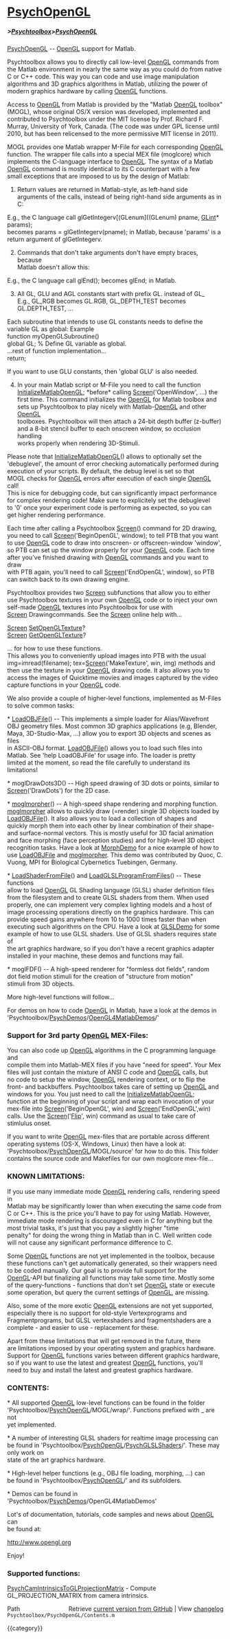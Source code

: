 # [PsychOpenGL](PsychOpenGL)
##### >[Psychtoolbox](Psychtoolbox)>[PsychOpenGL](PsychOpenGL)

[PsychOpenGL](PsychOpenGL) -- [OpenGL](OpenGL) support for Matlab.  
  
Psychtoolbox allows you to directly call low-level [OpenGL](OpenGL) commands from  
the Matlab environment in nearly the same way as you could do from native  
C or C++ code. This way you can code and use image manipulation  
algorithms and 3D graphics algorithms in Matlab, utilizing the power of  
modern graphics hardware by calling [OpenGL](OpenGL) functions.  
  
Access to [OpenGL](OpenGL) from Matlab is provided by the "Matlab [OpenGL](OpenGL) toolbox"  
(MOGL), whose original OS/X version was developed, implemented and  
contributed to Psychtoolbox under the MIT license by Prof. Richard F.  
Murray, University of York, Canada. (The code was under GPL license until  
2010, but has been relicensed to the more permissive MIT license in 2011).  
  
MOGL provides one Matlab wrapper M-File for each corresponding [OpenGL](OpenGL)  
function. The wrapper file calls into a special MEX file (moglcore) which  
implements the C-language interface to [OpenGL](OpenGL). The syntax of a Matlab  
[OpenGL](OpenGL) command is mostly identical to its C counterpart with a few  
small exceptions that are imposed to us by the design of Matlab:  
  
1. Return values are returned in Matlab-style, as left-hand side  
arguments of the calls, instead of being right-hand side arguments as in  
C:  
  
E.g., the C language call glGetIntegerv[(GLenum]((GLenum) pname, [GLint](GLint)\* params);  
becomes params = glGetIntegerv(pname); in Matlab, because 'params' is a  
return argument of glGetIntegerv.  
  
2. Commands that don't take arguments don't have empty braces, because  
Matlab doesn't allow this:  
  
E.g., the C language call glEnd();  becomes glEnd; in Matlab.  
  
3. All GL, GLU and AGL constants start with prefix GL. instead of GL\_  
E.g., GL\_RGB becomes GL.RGB, GL\_DEPTH\_TEST becomes GL.DEPTH\_TEST, ...  
  
Each subroutine that intends to use GL constants needs to define the  
variable GL as global: Example  
  function myOpenGLSubroutine()  
  global GL; % Define GL variable as global.  
  ...rest of function implementation...  
  return;  
  
If you want to use GLU constants, then 'global GLU' is also needed.  
  
4. In your main Matlab script or M-File you need to call the function  
[InitializeMatlabOpenGL](InitializeMatlabOpenGL);  \*before\* calling [Screen](Screen)('OpenWindow', ...) the  
first time. This command initializes the [OpenGL](OpenGL) for Matlab toolbox and  
sets up Psychtoolbox to play nicely with Matlab-[OpenGL](OpenGL) and other [OpenGL](OpenGL)  
toolboxes. Psychtoolbox will then attach a 24-bit depth buffer (z-buffer)  
and a 8-bit stencil buffer to each onscreen window, so occlusion handling  
works properly when rendering 3D-Stimuli.  
  
Please note that [InitializeMatlabOpenGL](InitializeMatlabOpenGL)() allows to optionally set the  
'debuglevel', the amount of error checking automatically performed during  
execution of your scripts. By default, the debug level is set so that  
MOGL checks for [OpenGL](OpenGL) errors after execution of each single [OpenGL](OpenGL) call!  
This is nice for debugging code, but can significantly impact performance  
for complex rendering code! Make sure to explicitely set the debuglevel  
to '0' once your experiment code is performing as expected, so you can  
get higher rendering performance.  
  
  
Each time after calling a Psychtoolbox [Screen](Screen)() command for 2D drawing,  
you need to call [Screen](Screen)('BeginOpenGL', window); to tell PTB that you want  
to use [OpenGL](OpenGL) code to draw into onscreen- or offscreen-window 'window',  
so PTB can set up the window properly for your [OpenGL](OpenGL) code. Each time  
after you've finished drawing with [OpenGL](OpenGL) commands and you want to draw  
with PTB again, you'll need to call [Screen](Screen)('EndOpenGL', window), so PTB  
can switch back to its own drawing engine.  
  
Psychtoolbox provides two [Screen](Screen) subfunctions that allow you to either  
use Psychtoolbox textures in your own [OpenGL](OpenGL) code or to inject your own  
self-made [OpenGL](OpenGL) textures into Psychtoolbox for use with  
[Screen](Screen) Drawingcommands. See the [Screen](Screen) online help with...  
  
[Screen](Screen) [SetOpenGLTexture](SetOpenGLTexture)?  
[Screen](Screen) [GetOpenGLTexture](GetOpenGLTexture)?  
  
... for how to use these functions.  
This allows you to conveniently upload images into PTB with the usual  
img=imread(filename); tex=[Screen](Screen)('MakeTexture', win, img) methods and  
then use the texture in your [OpenGL](OpenGL) drawing code. It also allows you to  
access the images of Quicktime movies and images captured by the video  
capture functions in your [OpenGL](OpenGL) code.  
  
We also provide a couple of higher-level functions, implemented as M-Files  
to solve common tasks:  
  
\* [LoadOBJFile](LoadOBJFile)()  -- This implements a simple loader for Alias/Wavefront  
OBJ geometry files. Most common 3D graphics applications (e.g, Blender,  
Maya, 3D-Studio-Max, ...) allow you to export 3D objects and scenes as files  
in ASCII-OBJ format. [LoadOBJFile](LoadOBJFile)() allows you to load such files into  
Matlab. See 'help LoadOBJFile' for usage info. The loader is pretty  
limited at the moment, so read the file carefully to understand its  
limitations!  
  
\* moglDrawDots3D() -- High speed drawing of 3D dots or points, similar to  
[Screen](Screen)('DrawDots') for the 2D case.  
  
\* [moglmorpher](moglmorpher)()  -- A high-speed shape rendering and morphing function.  
[moglmorpher](moglmorpher) allows to quickly draw (=render) single 3D objects loaded by  
[LoadOBJFile](LoadOBJFile)(). It also allows you to load a collection of shapes and  
quickly morph them into each other by linear combination of their shape-  
and surface-normal vectors. This is mostly useful for 3D facial animation  
and face morphing (face perception studies) and for high-level 3D object  
recognition tasks. Have a look at [MorphDemo](MorphDemo) for a nice example of how to  
use [LoadOBJFile](LoadOBJFile) and [moglmorpher](moglmorpher). This demo was contributed by Quoc, C.  
Vuong, MPI for Biological Cybernetics Tuebingen, Germany.  
  
\* [LoadShaderFromFile](LoadShaderFromFile)() and [LoadGLSLProgramFromFiles](LoadGLSLProgramFromFiles)() -- These functions  
allow to load [OpenGL](OpenGL) GL Shading language (GLSL) shader definition files  
from the filesystem and to create GLSL shaders from them. When used  
properly, one can implement very complex lighting models and a host of  
image processing operations directly on the graphics hardware. This can  
provide speed gains anywhere from 10 to 1000 times faster than when  
executing such algorithms on the CPU. Have a look at [GLSLDemo](GLSLDemo) for some  
example of how to use GLSL shaders. Use of GLSL shaders requires state of  
the art graphics hardware, so if you don't have a recent graphics adapter  
installed in your machine, these demos and functions may fail.  
  
\* moglFDF() -- A high-speed renderer for "formless dot fields", random  
dot field motion stimuli for the creation of "structure from motion"  
stimuli from 3D objects.  
  
More high-level functions will follow...  
  
For demos on how to code [OpenGL](OpenGL) in Matlab, have a look at the demos in  
'Psychtoolbox/[PsychDemos](PsychDemos)/[OpenGL4MatlabDemos](OpenGL4MatlabDemos)/'  
  
### Support for 3rd party [OpenGL](OpenGL) MEX-Files:  
  
You can also code up [OpenGL](OpenGL) algorithms in the C programming language and  
compile them into Matlab-MEX files if you have "need for speed". Your Mex  
files will just contain the mixture of ANSI C code and [OpenGL](OpenGL) calls, but  
no code to setup the window, [OpenGL](OpenGL) rendering context, or to flip the  
front- and backbuffers. Psychtoolbox takes care of setting up [OpenGL](OpenGL) and  
windows for you. You just need to call the [InitializeMatlabOpenGL](InitializeMatlabOpenGL);  
function at the beginning of your script and wrap each invocation of your  
mex-file into [Screen](Screen)('BeginOpenGL', win) and [Screen](Screen)('EndOpenGL',win)  
calls. Use the [Screen](Screen)('[Flip](Flip)', win) command as usual to take care of  
stimlulus onset.  
  
If you want to write [OpenGL](OpenGL) mex-files that are portable across different  
operating systems (OS-X, Windows, Linux) then have a look at:  
'Psychtoolbox/[PsychOpenGL](PsychOpenGL)/MOGL/source' for how to do this. This folder  
contains the source code and Makefiles for our own moglcore mex-file...  
  
### KNOWN LIMITATIONS:  
  
If you use many immediate mode [OpenGL](OpenGL) rendering calls, rendering speed in  
Matlab may be significantly lower than when executing the same code from  
C or C++. This is the price you'll have to pay for using Matlab. However,  
immediate mode rendering is discouraged even in C for anything but the  
most trivial tasks, it's just that you pay a slightly higher "time  
penalty" for doing the wrong thing in Matlab than in C. Well written code  
will not cause any significant performance difference to C.  
  
Some [OpenGL](OpenGL) functions are not yet implemented in the toolbox, because  
these functions can't get automatically generated, so their wrappers need  
to be coded manually. Our goal is to provide full support for the  
[OpenGL](OpenGL)-API but finalizing all functions may take some time. Mostly some  
of the query-functions - functions that don't set [OpenGL](OpenGL) state or execute  
some operation, but query the current settings of [OpenGL](OpenGL), are missing.  
  
Also, some of the more exotic [OpenGL](OpenGL) extensions are not yet supported,  
especially there is no support for old-style Vertexprograms and  
Fragmentprograms, but GLSL vertexshaders and fragmentshaders are a  
complete - and easier to use - replacement for these.  
  
Apart from these limitations that will get removed in the future, there  
are limitations imposed by your operating system and graphics hardware.  
Support for [OpenGL](OpenGL) functions varies between different graphics hardware,  
so if you want to use the latest and greatest [OpenGL](OpenGL) functions, you'll  
need to buy and install the latest and greatest graphics hardware.  
  
### CONTENTS:  
  
\* All supported [OpenGL](OpenGL) low-level functions can be found in the folder  
'Psychtoolbox/[PsychOpenGL](PsychOpenGL)/MOGL/wrap/'. Functions prefixed with \_ are not  
yet implemented.  
  
\* A number of interesting GLSL shaders for realtime image processing can  
be found in 'Psychtoolbox/[PsychOpenGL](PsychOpenGL)/[PsychGLSLShaders](PsychGLSLShaders)/'. These may only work on  
state of the art graphics hardware.  
  
\* High-level helper functions (e.g., OBJ file loading, morphing, ...) can  
be found in 'Psychtoolbox/[PsychOpenGL](PsychOpenGL)/' and its subfolders.  
  
\* Demos can be found in 'Psychtoolbox/[PsychDemos](PsychDemos)/OpenGL4MatlabDemos'  
  
Lot's of documentation, tutorials, code samples and news about [OpenGL](OpenGL) can  
be found at:  
  
http://www.opengl.org  
  
Enjoy!  
  
  
### Supported functions:  
  
[PsychCamIntrinsicsToGLProjectionMatrix](PsychCamIntrinsicsToGLProjectionMatrix)   - Compute GL\_PROJECTION\_MATRIX from camera intrinsics.  




<div class="code_header" style="text-align:right;">
  <span style="float:left;">Path&nbsp;&nbsp;</span> <span class="counter">Retrieve <a href=
  "https://raw.github.com/Psychtoolbox-3/Psychtoolbox-3/beta/Psychtoolbox/PsychOpenGL/Contents.m">current version from GitHub</a> | View <a href=
  "https://github.com/Psychtoolbox-3/Psychtoolbox-3/commits/beta/Psychtoolbox/PsychOpenGL/Contents.m">changelog</a></span>
</div>
<div class="code">
  <code>Psychtoolbox/PsychOpenGL/Contents.m</code>
</div>

{{category}}